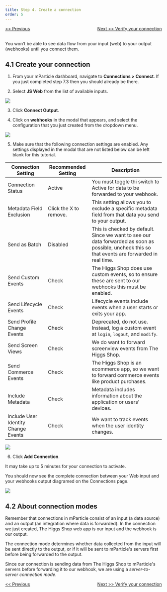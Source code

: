 ```yaml
---
title: Step 4. Create a connection
order: 5
---
```

<a href="/developers/quickstart/web/create-output/" style="position:relative; float:left"><< Previous</a>
<a href="/developers/quickstart/web/verify-connection/" style="position:relative; float:right">Next >> Verify your connection</a>
<br/>
<br/>

You won’t be able to see data flow from your input (web) to your output (webhooks) until you connect them.

## 4.1 Create your connection

1. From your mParticle dashboard, navigate to **Connections > Connect**. If you just completed step 7.3 then you should already be there.

2. Select **JS Web** from the list of available inputs.

![](/images/web-e2e-screenshots/4-create-a-connection/create-a-connection-1.png)

3. Click **Connect Output**.

4. Click on **webhooks** in the modal that appears, and select the configuration that you just created from the dropdown menu.

![](/images/web-e2e-screenshots/4-create-a-connection/create-a-connection-2.png)

5. Make sure that the following connection settings are enabled. Any settings displayed in the modal that are not listed below can be left blank for this tutorial.

| Connection Setting | Recommended Setting | Description |
| --- | --- | --- |
| Connection Status | Active | You must toggle thi switch to Active for data to be forwarded to your webhook. |
| Metadata Field Exclusion | Click the X to remove. | This setting allows you to exclude a specific metadata field from that data you send to your output. |
| Send as Batch | Disabled | This is checked by default. Since we want to see our data forwarded as soon as possible, uncheck this so that events are forwarded in real time. |
| Send Custom Events | Check | The Higgs Shop does use custom events, so to ensure these are sent to our webhooks this must be enabled. |
| Send Lifecycle Events | Check | Lifecycle events include events when a user starts or exits your app. | 
| Send Profile Change Events | Check | Deprecated, do not use. Instead, log a custom event at `login`, `logout`, and `modify`. |
| Send Screen Views | Check | We do want to forward screenview events from The Higgs Shop. |
| Send Commerce Events | Check | The Higgs Shop is an ecommerce app, so we want to forward commerce events like product purchases. |
| Include Metadata | Check | Metadata includes information about the application or users' devices. | 
| Include User Identity Change Events | Check | We want to track events when the user identity changes. |

![](/images/web-e2e-screenshots/4-create-a-connection/create-a-connection-3.png)

6. Click **Add Connection**.

<aside>
    It may take up to 5 minutes for your connection to activate.
</aside>

You should now see the complete connection between your Web input and your webhooks output diagramed on the Connections page.

![](/images/web-e2e-screenshots/4-create-a-connection/create-a-connection-4.png)

## 4.2 About connection modes

Remember that connections in mParticle consist of an input (a data source) and an output (an integration where data is forwarded). In the connection we just created, The Higgs Shop web app is our input and the webhook is our output. 

The connection mode determines whether data collected from the input will be sent directly to the output, or if it will be sent to mParticle's servers first before being forwarded to the output.

Since our connection is sending data from The Higgs Shop to mParticle's servers before forwarding it to our webhook, we are using a _server-to-server connection mode_.

<a href="/developers/quickstart/web/create-output/" style="position:relative; float:left"><< Previous</a>
<a href="/developers/quickstart/web/verify-connection/" style="position:relative; float:right">Next >> Verify your connection</a>
